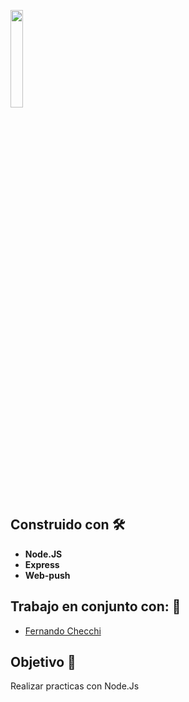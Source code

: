 <p align='left'>
    <img src='https://img.icons8.com/color/452/nodejs.png' width="20%" /img>
</p>

## Construido con 🛠️

* **Node.JS**
* **Express**
* **Web-push**

## Trabajo en conjunto con: 🚀

* [Fernando Checchi](https://github.com/FernandoChecchi)


## Objetivo 📌
Realizar practicas con Node.Js

